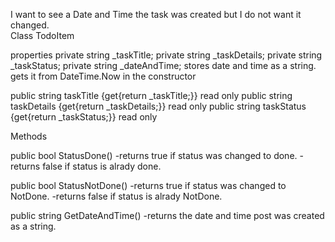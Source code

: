 



I want to see a Date and Time the task was created but I do not want it changed.  
Class TodoItem

properties 
private string _taskTitle;
private string _taskDetails;
private string _taskStatus;
private string _dateAndTime; stores date and time as a string. gets it from DateTime.Now in the constructor


public string taskTitle {get{return _taskTitle;}}			read only
public string taskDetails {get{return _taskDetails;}}	read only
public string taskStatus {get{return _taskStatus;}}		read only



Methods 

public bool StatusDone() 
-returns true if status was changed to done.
-returns false if status is alrady done.

public bool StatusNotDone()
-returns true if status was changed to NotDone.
-returns false if status is alrady NotDone.

public string GetDateAndTime()
-returns the date and time post was created as a string.







